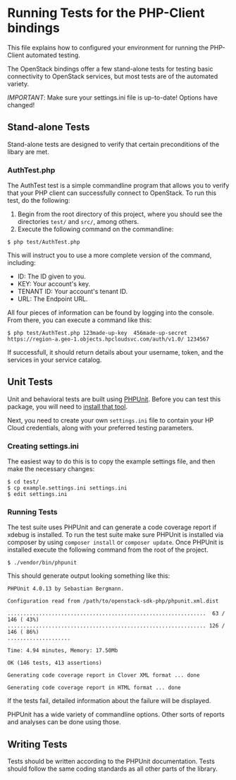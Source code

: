 # Running Tests for the PHP-Client bindings

This file explains how to configured your environment for running the
PHP-Client automated testing.

The OpenStack bindings offer a few stand-alone tests for testing basic
connectivity to OpenStack services, but most tests are of the
automated variety.

*IMPORTANT*: Make sure your settings.ini file is up-to-date! Options
have changed!

## Stand-alone Tests

Stand-alone tests are designed to verify that certain preconditions of
the libary are met.

### AuthTest.php

The AuthTest test is a simple commandline program that allows you to
verify that your PHP client can successfully connect to OpenStack. To
run this test, do the following:

1. Begin from the root directory of this project, where you should see
   the directories `test/` and `src/`, among others.
2. Execute the following command on the commandline:

```
$ php test/AuthTest.php
```

This will instruct you to use a more complete version of the command,
including:

* ID: The ID given to you.
* KEY: Your account's key.
* TENANT ID: Your account's tenant ID.
* URL: The Endpoint URL.

All four pieces of information can be found by logging into the
console. From there, you can execute a command like this:

```
$ php test/AuthTest.php 123made-up-key  456made-up-secret https://region-a.geo-1.objects.hpcloudsvc.com/auth/v1.0/ 1234567

```

If successfull, it should return details about your username, token, and
the services in your service catalog.

## Unit Tests

Unit and behavioral tests are built using [PHPUnit](http://www.phpunit.de/). Before you can
test this package, you will need to [install that tool](http://www.phpunit.de/manual/3.7/en/installation.html).

Next, you need to create your own `settings.ini` file to contain your HP
Cloud credentials, along with your preferred testing parameters.

### Creating settings.ini

The easiest way to do this is to copy the example settings file, and
then make the necessary changes:

	$ cd test/
	$ cp example.settings.ini settings.ini
	$ edit settings.ini

### Running Tests

The test suite uses PHPUnit and can generate a code coverage report if
xdebug is installed. To run the test suite make sure PHPUnit is installed
via composer by using `composer install` or `composer update`. Once PHPUnit is
installed execute the following command from the root of the project.

    $ ./vendor/bin/phpunit

This should generate output looking something like this:

	PHPUnit 4.0.13 by Sebastian Bergmann.

	Configuration read from /path/to/openstack-sdk-php/phpunit.xml.dist
	
	...............................................................  63 / 146 ( 43%)
	............................................................... 126 / 146 ( 86%)
	....................
	
	Time: 4.94 minutes, Memory: 17.50Mb
	
	OK (146 tests, 413 assertions)
	
	Generating code coverage report in Clover XML format ... done
	
	Generating code coverage report in HTML format ... done

If the tests fail, detailed information about the failure will be
displayed.

PHPUnit has a wide variety of commandline options. Other sorts of
reports and analyses can be done using those.

## Writing Tests

Tests should be written according to the PHPUnit documentation. Tests
should follow the same coding standards as all other parts of the
library.
